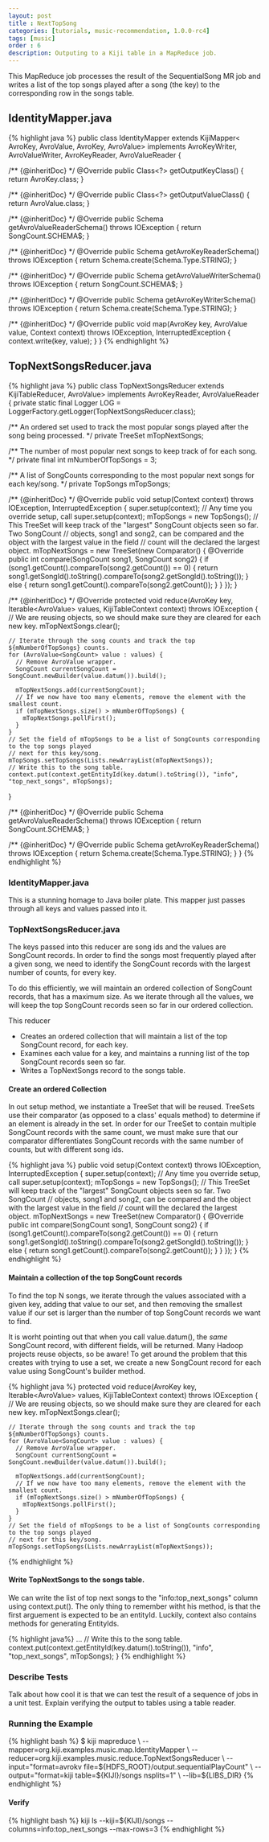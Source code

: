```yaml
---
layout: post
title : NextTopSong
categories: [tutorials, music-recommendation, 1.0.0-rc4]
tags: [music]
order : 6
description: Outputing to a Kiji table in a MapReduce job.
---
```


This MapReduce job processes the result of the SequentialSong MR job and writes a list of the top
songs played after a song (the key) to the corresponding row in the songs table.

<div id="accordion-container"> 
  <h2 class="accordion-header"> IdentityMapper.java </h2> 
     <div class="accordion-content"> 
{% highlight java %}
public class IdentityMapper
    extends KijiMapper<
        AvroKey<CharSequence>, AvroValue<SongCount>, AvroKey<CharSequence>, AvroValue<SongCount>>
    implements AvroKeyWriter, AvroValueWriter, AvroKeyReader, AvroValueReader {

  /** {@inheritDoc} */
  @Override
  public Class<?> getOutputKeyClass() {
    return AvroKey.class;
  }

  /** {@inheritDoc} */
  @Override
  public Class<?> getOutputValueClass() {
    return AvroValue.class;
  }

   /** {@inheritDoc} */
  @Override
  public Schema getAvroValueReaderSchema() throws IOException {
    return SongCount.SCHEMA$;
  }

  /** {@inheritDoc} */
  @Override
  public Schema getAvroKeyReaderSchema() throws IOException {
    return Schema.create(Schema.Type.STRING);
  }

  /** {@inheritDoc} */
  @Override
  public Schema getAvroValueWriterSchema() throws IOException {
    return SongCount.SCHEMA$;
  }

  /** {@inheritDoc} */
  @Override
  public Schema getAvroKeyWriterSchema() throws IOException {
    return Schema.create(Schema.Type.STRING);
  }

  /** {@inheritDoc} */
  @Override
  public void map(AvroKey<CharSequence> key, AvroValue<SongCount> value, Context context)
    throws IOException, InterruptedException {
    context.write(key, value);
  }
}
{% endhighlight %}
     </div> 
 <h2 class="accordion-header"> TopNextSongsReducer.java </h2> 
   <div class="accordion-content"> 
{% highlight java %}
public class TopNextSongsReducer
    extends KijiTableReducer<AvroKey<CharSequence>, AvroValue<SongCount>>
    implements AvroKeyReader, AvroValueReader {
    private static final Logger LOG = LoggerFactory.getLogger(TopNextSongsReducer.class);

  /** An ordered set used to track the most popular songs played after the song being processed. */
  private TreeSet<SongCount> mTopNextSongs;

  /** The number of most popular next songs to keep track of for each song. */
  private final int mNumberOfTopSongs = 3;

  /** A list of SongCounts corresponding to the most popular next songs for each key/song. */
  private TopSongs mTopSongs;

  /** {@inheritDoc} */
  @Override
  public void setup(Context context) throws IOException, InterruptedException {
    super.setup(context); // Any time you override setup, call super.setup(context);
    mTopSongs = new TopSongs();
    // This TreeSet will keep track of the "largest" SongCount objects seen so far. Two SongCount
    // objects, song1 and song2, can be compared and the object with the largest value in the field
    // count will the declared the largest object.
    mTopNextSongs = new TreeSet<SongCount>(new Comparator<SongCount>() {
      @Override
      public int compare(SongCount song1, SongCount song2) {
        if (song1.getCount().compareTo(song2.getCount()) == 0) {
          return song1.getSongId().toString().compareTo(song2.getSongId().toString());
        } else {
          return song1.getCount().compareTo(song2.getCount());
        }
      }
    });
  }

  /** {@inheritDoc} */
  @Override
  protected void reduce(AvroKey<CharSequence> key, Iterable<AvroValue<SongCount>> values,
      KijiTableContext context) throws IOException {
    // We are reusing objects, so we should make sure they are cleared for each new key.
    mTopNextSongs.clear();

    // Iterate through the song counts and track the top ${mNumberOfTopSongs} counts.
    for (AvroValue<SongCount> value : values) {
      // Remove AvroValue wrapper.
      SongCount currentSongCount = SongCount.newBuilder(value.datum()).build();

      mTopNextSongs.add(currentSongCount);
      // If we now have too many elements, remove the element with the smallest count.
      if (mTopNextSongs.size() > mNumberOfTopSongs) {
        mTopNextSongs.pollFirst();
      }
    }
    // Set the field of mTopSongs to be a list of SongCounts corresponding to the top songs played
    // next for this key/song.
    mTopSongs.setTopSongs(Lists.newArrayList(mTopNextSongs));
    // Write this to the song table.
    context.put(context.getEntityId(key.datum().toString()), "info", "top_next_songs", mTopSongs);
  }

  /** {@inheritDoc} */
  @Override
  public Schema getAvroValueReaderSchema() throws IOException {
    return SongCount.SCHEMA$;
  }

  /** {@inheritDoc} */
  @Override
  public Schema getAvroKeyReaderSchema() throws IOException {
    return Schema.create(Schema.Type.STRING);
  }
}
{% endhighlight %}
    </div> 
</div>

### IdentityMapper.java
This is a stunning homage to Java boiler plate. This mapper just passes through all keys and values
passed into it.


### TopNextSongsReducer.java 
The keys passed into this reducer are song ids and the values are SongCount records. In order to
find the songs most frequently played after a given song, we need to identify the SongCount
records with the largest number of counts, for every key.

To do this efficiently, we will maintain an ordered collection of SongCount records, that has a maximum
size. As we iterate through all the values, we will keep the top SongCount records seen so far
in our ordered collection.

This reducer
* Creates an ordered collection that will maintain a list of the top SongCount record, for each key.
* Examines each value for a key, and maintains a running list of the top SongCount records seen so
  far.
* Writes a TopNextSongs record to the songs table.


#### Create an ordered Collection
In out setup method, we instantiate a TreeSet that will be reused. TreeSets use their comparator
(as opposed to a class' equals method) to determine if an element is already in the set. In order
for our TreeSet to contain multiple SongCount records with the same count, we must make sure
that our comparator differentiates SongCount records with the same number of counts, but with
different song ids.

{% highlight java %}
  public void setup(Context context) throws IOException, InterruptedException {
    super.setup(context); // Any time you override setup, call super.setup(context);
    mTopSongs = new TopSongs();
    // This TreeSet will keep track of the "largest" SongCount objects seen so far. Two SongCount
    // objects, song1 and song2, can be compared and the object with the largest value in the field
    // count will the declared the largest object.
    mTopNextSongs = new TreeSet<SongCount>(new Comparator<SongCount>() {
      @Override
      public int compare(SongCount song1, SongCount song2) {
        if (song1.getCount().compareTo(song2.getCount()) == 0) {
          return song1.getSongId().toString().compareTo(song2.getSongId().toString());
        } else {
          return song1.getCount().compareTo(song2.getCount());
        }
      }
    });
  }
{% endhighlight %}

#### Maintain a collection of the top SongCount records
To find the top N songs, we iterate through the values associated with a given key, adding that
value to our set, and then removing the smallest value if our set is larger than the number of top
SongCount records we want to find.

It is worht pointing out that when you call value.datum(), the *same* SongCount record, with
different fields, will be returned.  Many Hadoop projects reuse objects, so be aware! To get around
the problem that this creates with trying to use a set, we create a new SongCount record for each
value using SongCount's builder method.

{% highlight java %}
  protected void reduce(AvroKey<CharSequence> key, Iterable<AvroValue<SongCount>> values,
      KijiTableContext context) throws IOException {
    // We are reusing objects, so we should make sure they are cleared for each new key.
    mTopNextSongs.clear();

    // Iterate through the song counts and track the top ${mNumberOfTopSongs} counts.
    for (AvroValue<SongCount> value : values) {
      // Remove AvroValue wrapper.
      SongCount currentSongCount = SongCount.newBuilder(value.datum()).build();

      mTopNextSongs.add(currentSongCount);
      // If we now have too many elements, remove the element with the smallest count.
      if (mTopNextSongs.size() > mNumberOfTopSongs) {
        mTopNextSongs.pollFirst();
      }
    }
    // Set the field of mTopSongs to be a list of SongCounts corresponding to the top songs played
    // next for this key/song.
    mTopSongs.setTopSongs(Lists.newArrayList(mTopNextSongs));
{% endhighlight %}

#### Write TopNextSongs to the songs table.
We can write the list of top next songs to the "info:top_next_songs" column using context.put(). The
only thing to remember witht his method, is that the first arguement is expected to be an entityId.
Luckily, context also contains methods for generating EntityIds.

{% highlight java%}
    ...
    // Write this to the song table.
    context.put(context.getEntityId(key.datum().toString()), "info", "top_next_songs", mTopSongs);
  }
{% endhighlight %}

### Describe Tests
Talk about how cool it is that we can test the result of a sequence of jobs in a unit test.
Explain verifying the output to tables using a table reader.

### Running the Example

<div class="userinput">
{% highlight bash %}
$ kiji mapreduce \
      --mapper=org.kiji.examples.music.map.IdentityMapper \
      --reducer=org.kiji.examples.music.reduce.TopNextSongsReducer \
      --input="format=avrokv file=${HDFS_ROOT}/output.sequentialPlayCount" \
      --output="format=kiji table=${KIJI}/songs nsplits=1" \
      --lib=${LIBS_DIR}
{% endhighlight %}
</div>

#### Verify

<div class="userinput">
{% highlight bash %}
kiji ls --kiji=${KIJI}/songs --columns=info:top_next_songs --max-rows=3
{% endhighlight %}
</div>
